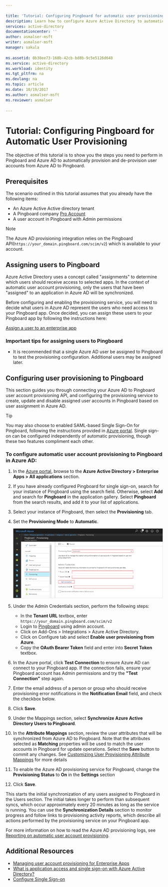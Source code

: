 ```yaml
---

title: 'Tutorial: Configuring Pingboard for automatic user provisioning with Azure Active Directory | Microsoft Docs'
description: Learn how to configure Azure Active Directory to automatically provision and de-provision user accounts to Pingboard.
services: active-directory
documentationcenter: ''
author: asmalser-msft
writer: asmalser-msft
manager: sakula

ms.assetid: 0b38ee73-168b-42cb-bd8b-9c5e5126d648
ms.service: active-directory
ms.workload: identity
ms.tgt_pltfrm: na
ms.devlang: na
ms.topic: article
ms.date: 10/19/2017
ms.author: asmalser-msft
ms.reviewer: asmalser

---
```


# Tutorial: Configuring Pingboard for Automatic User Provisioning

The objective of this tutorial is to show you the steps you need to perform in Pingboard and Azure AD to automatically provision and de-provision user accounts from Azure AD to Pingboard.

## Prerequisites

The scenario outlined in this tutorial assumes that you already have the following items:

*   An Azure Active Active directory tenant
*   A Pingboard company [Pro Account](https://pingboard.com/pricing) 
*   A user account in Pingboard with Admin permissions 

> [!NOTE] 
> The Azure AD provisioning integration relies on the Pingboard API(`https://your_domain.pingboard.com/scim/v2`) which is available to your account.

## Assigning users to Pingboard

Azure Active Directory uses a concept called "assignments" to determine which users should receive access to selected apps. In the context of automatic user account provisioning, only the users that have been "assigned" to an application in Azure AD will be synchronized. 

Before configuring and enabling the provisioning service, you will need to decide what users in Azure AD represent the users who need access to your Pingboard app. Once decided, you can assign these users to your Pingboard app by following the instructions here:

[Assign a user to an enterprise app](active-directory-coreapps-assign-user-azure-portal.md)

### Important tips for assigning users to Pingboard

*	It is recommended that a single Azure AD user be assigned to Pingboard to test the provisioning configuration. Additional users may be assigned later.

## Configuring user provisioning to Pingboard 

This section guides you through connecting your Azure AD to Pingboard user account provisioning API, and configuring the provisioning service to create, update and disable assigned user accounts in Pingboard based on user assignment in Azure AD.

> [!TIP]
> You may also choose to enabled SAML-based Single Sign-On for Pingboard, following the instructions provided in [Azure portal](https://portal.azure.com). Single sign-on can be configured independently of automatic provisioning, though these two features compliment each other.

### To configure automatic user account provisioning to Pingboard in Azure AD:

1)	In the [Azure portal](https://portal.azure.com), browse to the **Azure Active Directory > Enterprise Apps > All applications**  section.

2) If you have already configured Pingboard for single sign-on, search for your instance of Pingboard using the search field. Otherwise, select **Add** and search for **Pingboard** in the application gallery. Select **Pingboard** from the search results, and add it to your list of applications.

3)	Select your instance of Pingboard, then select the **Provisioning** tab.

4)	Set the **Provisioning Mode** to **Automatic**.

    ![Pingboard Provisioning](media/active-directory-saas-pingboard-provisioning-tutorial/pingboardazureprovisioning.png)
    
5) Under the Admin Credentials section, perform the following steps:
   
    * In the **Tenant URL** textbox, enter `https://your_domain.pingboard.com/scim/v2`
    * Login to [Pingboard](https://pingboard.com/) using admin account.
    * Click on Add-Ons > Integrations > Azure Active Directory.
    * Click on Configure tab and select **Enable user provisioning from Azure**.
    * Copy the **OAuth Bearer Token** field and enter into **Secret Token** textbox.

6) In the Azure portal, click **Test Connection** to ensure Azure AD can connect to your Pingboard app. If the connection fails, ensure your Pingboard account has Admin permissions and try the **"Test Connection"** step again.

7) Enter the email address of a person or group who should receive provisioning error notifications in the **Notification Email** field, and check the checkbox below.

8) Click **Save**. 

9) Under the Mappings section, select **Synchronize Azure Active Directory Users to Pingboard**.

10) In the **Attribute Mappings** section, review the user attributes that will be synchronized from Azure AD to Pingboard. Note that the attributes selected as **Matching** properties will be used to match the user accounts in Pingboard for update operations. Select the **Save** button to commit any changes. See [Customizing User Provisioning Attribute Mappings](active-directory-saas-customizing-attribute-mappings.md) for more details

11) To enable the Azure AD provisioning service for Pingboard, change the **Provisioning Status** to **On** in the **Settings** section

12) Click **Save**. 

This starts the initial synchronization of any users assigned to Pingboard in the Users section. The initial takes longer to perform than subsequent syncs, which occur approximately every 20 minutes as long as the service is running. You can use the **Synchronization Details** section to monitor progress and follow links to provisioning activity reports, which describe all actions performed by the provisioning service on your Pingboard app.

For more information on how to read the Azure AD provisioning logs, see [Reporting on automatic user account provisioning](https://docs.microsoft.com/en-us/azure/active-directory/active-directory-saas-provisioning-reporting).

## Additional Resources

* [Managing user account provisioning for Enterprise Apps](active-directory/active-directory-enterprise-apps-manage-provisioning.md)
* [What is application access and single sign-on with Azure Active Directory?](active-directory/active-directory-appssoaccess-whatis.md)
* [Configure Single Sign-on](active-directory/active-directory-saas-pingboard-tutorial.md)
